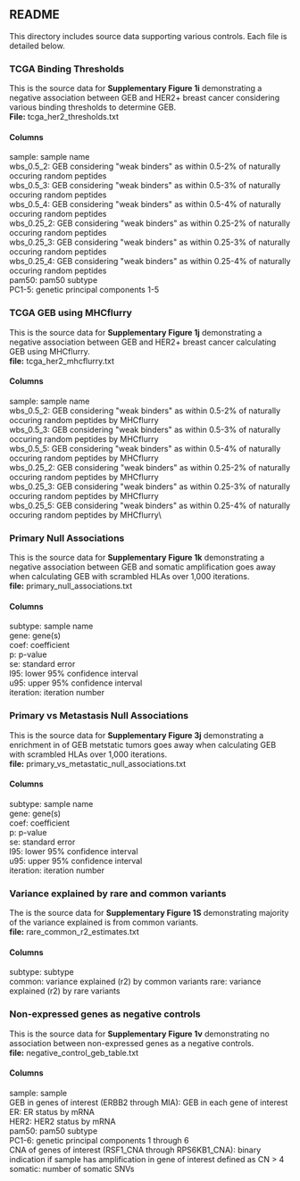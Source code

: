 ## README
This directory includes source data supporting various controls. Each file is detailed below.

### TCGA Binding Thresholds
This is the source data for **Supplementary Figure 1i** demonstrating a negative association between GEB and HER2+ breast cancer considering various binding thresholds to determine GEB.\
**File:** tcga_her2_thresholds.txt

#### Columns
sample: sample name\
wbs_0.5_2: GEB considering "weak binders" as within 0.5-2% of naturally occuring random peptides\
wbs_0.5_3: GEB considering "weak binders" as within 0.5-3% of naturally occuring random peptides\
wbs_0.5_4: GEB considering "weak binders" as within 0.5-4% of naturally occuring random peptides\
wbs_0.25_2: GEB considering "weak binders" as within 0.25-2% of naturally occuring random peptides\
wbs_0.25_3: GEB considering "weak binders" as within 0.25-3% of naturally occuring random peptides\
wbs_0.25_4: GEB considering "weak binders" as within 0.25-4% of naturally occuring random peptides\
pam50: pam50 subtype\
PC1-5: genetic principal components 1-5 

### TCGA GEB using MHCflurry 
This is the source data for **Supplementary Figure 1j** demonstrating a negative association between GEB and HER2+ breast cancer calculating GEB using MHCflurry.\
**file:** tcga_her2_mhcflurry.txt

#### Columns
sample: sample name\
wbs_0.5_2: GEB considering "weak binders" as within 0.5-2% of naturally occuring random peptides by MHCflurry\
wbs_0.5_3: GEB considering "weak binders" as within 0.5-3% of naturally occuring random peptides by MHCflurry\
wbs_0.5_5: GEB considering "weak binders" as within 0.5-4% of naturally occuring random peptides by MHCflurry\
wbs_0.25_2: GEB considering "weak binders" as within 0.25-2% of naturally occuring random peptides by MHCflurry\
wbs_0.25_3: GEB considering "weak binders" as within 0.25-3% of naturally occuring random peptides by MHCflurry\
wbs_0.25_5: GEB considering "weak binders" as within 0.25-4% of naturally occuring random peptides by MHCflurry\

### Primary Null Associations
This is the source data for **Supplementary Figure 1k** demonstrating a negative association between GEB and somatic amplification goes away when calculating GEB with scrambled HLAs over 1,000 iterations.\
**file:** primary_null_associations.txt

#### Columns
subtype: sample name\
gene: gene(s)\
coef: coefficient\
p: p-value\
se: standard error\
l95: lower 95% confidence interval\
u95: upper 95% confidence interval\
iteration: iteration number

### Primary vs Metastasis Null Associations
This is the source data for **Supplementary Figure 3j** demonstrating a enrichment in of GEB metstatic tumors goes away when calculating GEB with scrambled HLAs over 1,000 iterations.\
**file:** primary_vs_metastatic_null_associations.txt

#### Columns
subtype: sample name\
gene: gene(s)\
coef: coefficient\
p: p-value\
se: standard error\
l95: lower 95% confidence interval\
u95: upper 95% confidence interval\
iteration: iteration number

### Variance explained by rare and common variants
The is the source data for **Supplementary Figure 1S** demonstrating majority of the variance explained is from common variants.\
**file:** rare_common_r2_estimates.txt

#### Columns
subtype: subtype\
common: variance explained (r2) by common variants
rare: variance explained (r2) by rare variants

### Non-expressed genes as negative controls 
This is the source data for **Supplementary Figure 1v** demonstrating no association between non-expressed genes as a negative controls.\
**file:** negative_control_geb_table.txt

#### Columns
sample: sample\
GEB in genes of interest (ERBB2 through MIA): GEB in each gene of interest\
ER: ER status by mRNA\
HER2: HER2 status by mRNA\
pam50: pam50 subtype\
PC1-6: genetic principal components 1 through 6\
CNA of genes of interest (RSF1_CNA through RPS6KB1_CNA): binary indication if sample has amplification in gene of interest defined as CN > 4\
somatic: number of somatic SNVs


